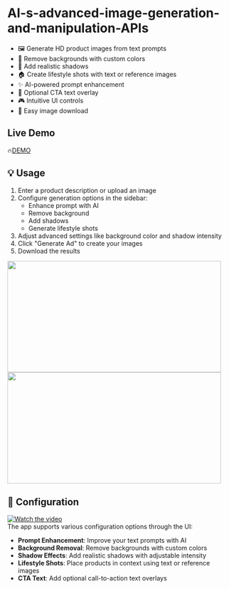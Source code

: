 # AI-s-advanced-image-generation-and-manipulation-APIs
- 🖼️ Generate HD product images from text prompts
- 🎯 Remove backgrounds with custom colors
- 🌅 Add realistic shadows
- 🏠 Create lifestyle shots with text or reference images
- ✨ AI-powered prompt enhancement
- 📝 Optional CTA text overlay
- 🎮 Intuitive UI controls
- 💾 Easy image download


## Live Demo
🔥[DEMO](https://ai-s-advanced-image-generation-and-manipulation-apis-peuokqlnx.streamlit.app/)

## 💡 Usage

1. Enter a product description or upload an image
2. Configure generation options in the sidebar:
   - Enhance prompt with AI
   - Remove background
   - Add shadows
   - Generate lifestyle shots
3. Adjust advanced settings like background color and shadow intensity
4. Click "Generate Ad" to create your images
5. Download the results


<img width="480" height="250" src="https://github.com/subhadipsinha722133/AI-s-advanced-image-generation-and-manipulation-APIs/blob/main/demo1.gif">

<img width="480" height="250" src="https://github.com/subhadipsinha722133/AI-s-advanced-image-generation-and-manipulation-APIs/blob/main/demo2.gif">



## 🔧 Configuration


[![Watch the video](https://img.youtube.com/vi/6vhAYh53v4w/0.jpg)](https://youtu.be/6vhAYh53v4w) <br>
The app supports various configuration options through the UI:

- **Prompt Enhancement**: Improve your text prompts with AI
- **Background Removal**: Remove backgrounds with custom colors
- **Shadow Effects**: Add realistic shadows with adjustable intensity
- **Lifestyle Shots**: Place products in context using text or reference images
- **CTA Text**: Add optional call-to-action text overlays
